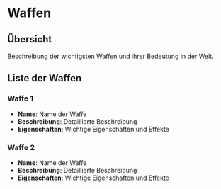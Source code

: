 # Waffen

## Übersicht
Beschreibung der wichtigsten Waffen und ihrer Bedeutung in der Welt.

## Liste der Waffen

### Waffe 1
- **Name**: Name der Waffe
- **Beschreibung**: Detaillierte Beschreibung
- **Eigenschaften**: Wichtige Eigenschaften und Effekte

### Waffe 2
- **Name**: Name der Waffe
- **Beschreibung**: Detaillierte Beschreibung
- **Eigenschaften**: Wichtige Eigenschaften und Effekte
